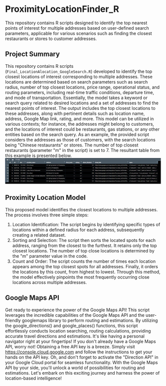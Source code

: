 # ProximityLocationFinder_R
This repository contains R scripts designed to identify the top nearest points of interest for multiple addresses based on user-defined search parameters, applicable for various scenarios such as finding the closest restaurants or stores to customer addresses.

## Project Summary
This repository contains R scripts (`Final_LocationAlocation_GoogleSearch.R`) developed to identify the top closest locations of interest corresponding to multiple addresses. These locations are determined based on search parameters such as search radius, number of top closest locations, price range, operational status, and routing parameters, including real-time traffic conditions, departure time, and mode of transportation.
Essentially, the model takes a keyword or search query related to desired locations and a set of addresses to find the nearest points of interest. The output includes the top closest locations to these addresses, along with pertinent details such as location name, address, Google Map link, rating, and more.
This model can be utilized in various contexts; for instance, the addresses might belong to customers, and the locations of interest could be restaurants, gas stations, or any other entities based on the search query.
As an example, the provided script considers the addresses as those of customers, with the search locations being "Chinese restaurants" or stores. The number of top closest restaurants (parameter "m" in the script) is set to 7. The resultant table from this example is presented below.
![Final Result](Image/Capture.JPG)

## Proximity Location Model
This proposed model identifies the closest locations to multiple addresses. The process involves three simple steps:
1.	Location Identification: The script begins by identifying specific types of locations within a defined radius for each address, subsequently creating a related dataset.
2.	Sorting and Selection: The script then sorts the located spots for each address, ranging from the closest to the furthest. It retains only the top closest locations. The number of top close locations is determined by the "m" parameter value in the code.
3.	Count and Order: The script counts the number of times each location appears among the top closest spots for all addresses. Finally, it orders the locations by this count, from highest to lowest.
Through this method, the model effectively pinpoints the most frequently occurring close locations across multiple addresses.

## Google Maps API 
Get ready to experience the power of the Google Maps API! This script leverages the incredible capabilities of the Google Maps API and the user-friendly googlemaps library to perform routing and estimations.
By utilizing the google_directions() and google_places() functions, this script effortlessly conducts location searching,  routing calculations, providing accurate travel directions and estimations. It's like having a personal navigator right at your fingertips!
If you don't already have a Google Maps API, worry not! Obtaining a free API key is a breeze. Simply visit https://console.cloud.google.com and follow the instructions to get your hands on the API key. Oh, and don't forget to activate the "Direction API" in your Google Cloud portal for seamless functionality.
With the Google Maps API by your side, you'll unlock a world of possibilities for routing and estimations. Let's embark on this exciting journey and harness the power of location-based intelligence!
